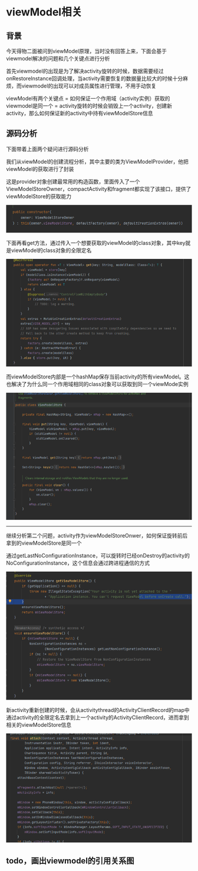 # viewModel相关
## 背景

今天得物二面被问到viewModel原理，当时没有回答上来，下面会基于viewmodel解决的问题和几个关键点进行分析

首先viewmodel的出现是为了解决activity旋转的时候，数据需要经过onRestoreInstance回调处理，当activity需要恢复的数据量比较大的时候十分麻烦，而viewmodel的出现可以对成员属性进行管理，不用手动恢复

viewModel有两个关键点
= 如何保证一个作用域（activity实例）获取的viewmodel是同一个
= activity旋转的时候会销毁上一个activity，创建新activity，那么如何保证新的activity中持有viewModelStore信息



## 源码分析

下面带着上面两个疑问进行源码分析

我们从viewModel的创建流程分析，其中主要的类为ViewModelProvider，他把viewModel的获取进行了封装

这是provider对象创建最常用的构造函数，里面传入了一个ViewModelStoreOwner，compactActivity和fragment都实现了该接口，提供了viewModelStore的获取能力

![alt text](image.png)


下面再看get方法，通过传入一个想要获取的viewModel的class对象，其中key就是viewModel的class对象的全限定名 

![alt text](image-1.png)


而viewModelStore内部是一个hashMap保存当前activity的所有viewModel。这也解决了为什么同一个作用域相同的class对象可以获取到同一个viewMode实例

![alt text](image-2.png)



***

继续分析第二个问题，activity作为viewModelStoreOnwer，如何保证旋转前后拿到的viewModelStore是同一个

通过getLastNoConfigurationInstance，可以旋转时已经onDestroy的activity的NoConfigurationInstance，这个信息会通过跨进程通信的方式

![alt text](image-3.png)

新activity重新创建的时候，会从activitythread的ActivityClientRecord的map中通过activity的全限定名去拿到上一个activity的ActivityClientRecord，进而拿到相关的viewModelStore信息

![alt text](image-4.png)




## todo，画出viewmodel的引用关系图